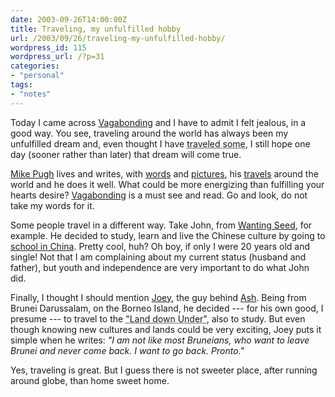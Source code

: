 ```yaml
---
date: 2003-09-26T14:00:00Z
title: Traveling, my unfulfilled hobby
url: /2003/09/26/traveling-my-unfulfilled-hobby/
wordpress_id: 115
wordpress_url: /?p=31
categories:
- "personal"
tags:
- "notes"
---
```


Today I came across <a href="http://www.vagabonding.com/" title="Vagabonding.com chronicles the solo, one year, round-the-world journey of Mike Pugh, an optimist from Chicago, USA.">Vagabonding</a> and I have to admit I felt jealous, in a good way. You see, traveling around the world has always been my unfulfilled dream and, even thought I have <acronym title="Several US states, Spain (duh), UK, France, Germany and Italy (briefly), Andorra, the Caribean...">traveled some</acronym>, I still hope one day (sooner rather than later) that dream will come true.

<a href="http://www.vagabonding.com/about/000013.html" title="About Mike.">Mike Pugh</a> lives and writes, with <a href="http://www.vagabonding.com/travelogue/000095.html" title="Petra, rock-cut jewel of the desert.">words</a> and <a href="http://www.vagabonding.com/gallery_app/view_album.php?set_albumName=nepal" title="Nepal.">pictures</a>, his <a href="http://www.vagabonding.com/archives.html" title="Travels archives.">travels</a> around the world and he does it well. What could be more energizing than fulfilling your hearts desire? <a href="http://www.vagabonding.com/" title="Vagabonding.com chronicles the solo, one year, round-the-world journey of Mike Pugh, an optimist from Chicago, USA.">Vagabonding</a> is a must see and read. Go and look, do not take my words for it.

Some people travel in a different way. Take John, from <a href="http://wantingseed.com/" title="Wanting Seed">Wanting Seed</a>, for example. He decided to study, learn and live the Chinese culture by going to <a href="http://wantingseed.com/weblog/2003/08/25/prepared_for_departure.php" title="Prepared for Departure.">school in China</a>. Pretty cool, huh? Oh boy, if only I were 20 years old and single! Not that I am complaining about my current status (husband and father), but youth and independence are very important to do what John did.

Finally, I thought I should mention <a href="http://ash.unfound.org/about.crap" title="About Joey">Joey</a>, the guy behind <a href="http://ash.unfound.org/" title="Ash">Ash</a>. Being from Brunei Darussalam, on the Borneo Island, he decided --- for his own good, I presume --- to travel to the <acronym title="Also known as Australia.">"Land down Under"</acronym>, also to study. But even though knowing new cultures and lands could be very exciting, Joey puts it simple when he writes: <em>"I am not like most Bruneians, who want to leave Brunei and never come back.  I want to go back. Pronto."</em>

Yes, traveling is great.  But I guess there is not sweeter place, after running around globe, than home sweet home.
